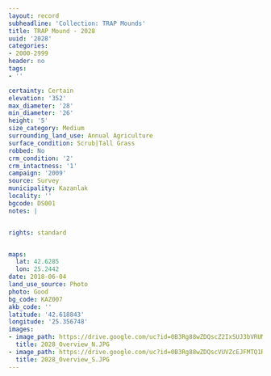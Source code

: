 ```yaml
---
layout: record
subheadline: 'Collection: TRAP Mounds'
title: TRAP Mound - 2028
uuid: '2028'
categories:
- 2000-2999
header: no
tags:
- ''

certainty: Certain
elevation: '352'
max_diameter: '28'
min_diameter: '26'
height: '5'
size_category: Medium
surrounding_land_use: Annual Agriculture
surface_condition: Scrub|Tall Grass
robbed: No
crm_condition: '2'
crm_intactness: '1'
campaign: '2009'
source: Survey
municipality: Kazanlak
locality: ''
bgcode: DS001
notes: |


rights: standard


maps:
  lat: 42.6285
  lon: 25.2442
date: 2018-06-04
land_use_source: Photo
photo: Good
bg_code: KAZ007
akb_code: ''
latitude: '42.618843'
longitude: '25.356748'
images:
- image_path: https://drive.google.com/uc?id=0B3Rg88wZDQscZ2IxSUJ3bVRUMk0
  title: 2028_Overview_N.JPG
- image_path: https://drive.google.com/uc?id=0B3Rg88wZDQscVUVZcEJFMTQ1RkE
  title: 2028_Overview_S.JPG
---
```

